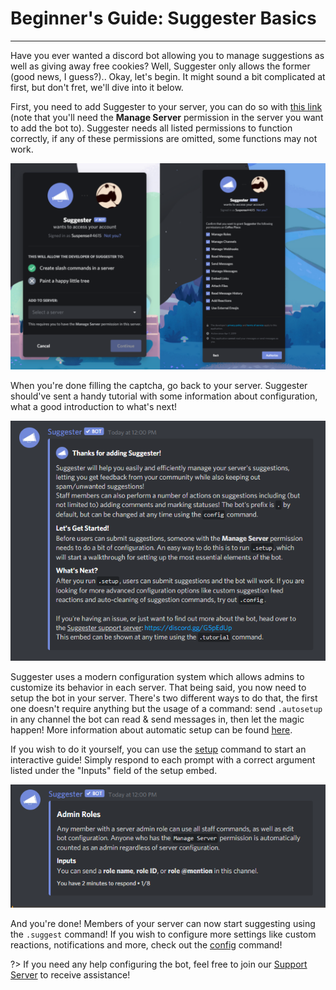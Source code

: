 # Beginner's Guide: Suggester Basics
---
Have you ever wanted a discord bot allowing you to manage suggestions as well as giving away free cookies? Well, Suggester only allows the former (good news, I guess?).. Okay, let's begin. 
It might sound a bit complicated at first, but don't fret, we'll dive into it below.

First, you need to add Suggester to your server, you can do so with [this link](https://suggester.js.org/invite) (note that you'll need the **Manage Server** permission in the server you want to add the bot to). Suggester needs all listed permissions to function correctly, if any of these permissions are omitted, some functions may not work.

![Invite Suggester to your server](/images/invite.png) 

When you're done filling the captcha, go back to your server. Suggester should've sent a handy tutorial with some information about configuration, what a good introduction to what's next! 

![Suggester Tutorial](/images/tutorial.png)

Suggester uses a modern configuration system which allows admins to customize its behavior in each server. That being said, you now need to setup the bot in your server. 
There's two different ways to do that, the first one doesn't require anything but the usage of a command: send `.autosetup` in any channel the bot can read & send messages in, then let the magic happen! More information about automatic setup can be found [here](admin/autosetup.md).

If you wish to do it yourself, you can use the [setup](admin/setup.md) command to start an interactive guide! Simply respond to each prompt with a correct argument listed under the "Inputs" field of the setup embed.

![Interactive Setup](/images/setup.png)

And you're done! Members of your server can now start suggesting using the `.suggest` command! If you wish to configure more settings like custom reactions, notifications and more, check out the [config](/config/configuration.md) command!


?> If you need any help configuring the bot, feel free to join our [Support Server](https://suggester.js.org/support) to receive assistance!
